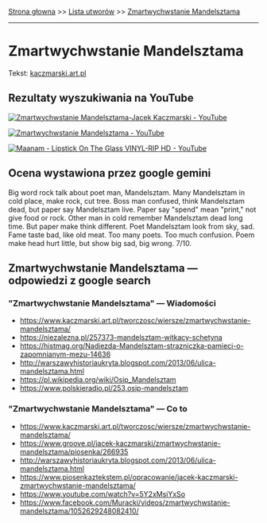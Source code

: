[Strona głowna](../index.md) >> [Lista utworów](../list.md) >> [Zmartwychwstanie Mandelsztama](689.md)

---

# Zmartwychwstanie Mandelsztama

Tekst: [kaczmarski.art.pl](https://www.kaczmarski.art.pl/tworczosc/wiersze/zmartwychwstanie-mandelsztama/)

## Rezultaty wyszukiwania na YouTube

[![Zmartwychwstanie Mandelsztama-Jacek Kaczmarski - YouTube](http://img.youtube.com/vi/_bWlvW4gSNk/0.jpg)](https://www.youtube.com/watch?v=_bWlvW4gSNk "Zmartwychwstanie Mandelsztama-Jacek Kaczmarski - YouTube")

[![Zmartwychwstanie Mandelsztama - YouTube](http://img.youtube.com/vi/S_qaFyYaXxE/0.jpg)](https://www.youtube.com/watch?v=S_qaFyYaXxE "Zmartwychwstanie Mandelsztama - YouTube")

[![Maanam - Lipstick On The Glass VINYL-RIP HD - YouTube](http://img.youtube.com/vi/i7yIpsDgZsg/0.jpg)](https://www.youtube.com/watch?v=i7yIpsDgZsg "Maanam - Lipstick On The Glass VINYL-RIP HD - YouTube")

## Ocena wystawiona przez google gemini

Big word rock talk about poet man, Mandelsztam. Many Mandelsztam in cold place, make rock, cut tree. Boss man confused, think Mandelsztam dead, but paper say Mandelsztam live. Paper say "spend" mean "print," not give food or rock. Other man in cold remember Mandelsztam dead long time. But paper make think different. Poet Mandelsztam look from sky, sad. Fame taste bad, like old meat. Too many poets. Too much confusion. Poem make head hurt little, but show big sad, big wrong. 7/10.


## Zmartwychwstanie Mandelsztama — odpowiedzi z google search

### "Zmartwychwstanie Mandelsztama" — Wiadomości

 - <https://www.kaczmarski.art.pl/tworczosc/wiersze/zmartwychwstanie-mandelsztama/>
 - <https://niezalezna.pl/257373-mandelsztam-witkacy-schetyna>
 - <https://histmag.org/Nadiezda-Mandelsztam-strazniczka-pamieci-o-zapomnianym-mezu-14636>
 - <http://warszawyhistoriaukryta.blogspot.com/2013/06/ulica-mandelsztama.html>
 - <https://pl.wikipedia.org/wiki/Osip_Mandelsztam>
 - <https://www.polskieradio.pl/253,osip-mandelsztam>

### "Zmartwychwstanie Mandelsztama" — Co to

 - <https://www.kaczmarski.art.pl/tworczosc/wiersze/zmartwychwstanie-mandelsztama/>
 - <https://www.groove.pl/jacek-kaczmarski/zmartwychwstanie-mandelsztama/piosenka/266935>
 - <http://warszawyhistoriaukryta.blogspot.com/2013/06/ulica-mandelsztama.html>
 - <https://www.piosenkaztekstem.pl/opracowanie/jacek-kaczmarski-zmartwychwstanie-mandelsztama/>
 - <https://www.youtube.com/watch?v=5Y2xMsiYxSo>
 - <https://www.facebook.com/Muracki/videos/zmartwychwstanie-mandelsztama/1052629248082410/>


